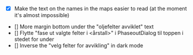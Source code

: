 - [x] Make the text on the names in the maps easier to read (at the moment it's almost impossible)
- [] More margin bottom under the "oljefelter avviklet" text
- [] Flytte "fase ut valgte felter i <årstall>" i PhaseoutDialog til toppen i stedet for under
- [] Inverse the "velg felter for avvikling" in dark mode
